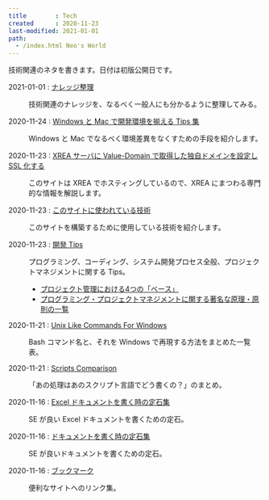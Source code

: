 ```yaml
---
title        : Tech
created      : 2020-11-23
last-modified: 2021-01-01
path:
  - /index.html Neo's World
---
```


技術関連のネタを書きます。日付は初版公開日です。

<dl>
  <dt><time>2021-01-01</time> : <a href="knowledges/index.html">ナレッジ整理</a></dt>
  <dd>
    <p>技術関連のナレッジを、なるべく一般人にも分かるように整理してみる。</p>
  </dd>
  <dt><time>2020-11-24</time> : <a href="windows-mac-environment.html">Windows と Mac で開発環境を揃える Tips 集</a></dt>
  <dd>
    <p>Windows と Mac でなるべく環境差異をなくすための手段を紹介します。</p>
  </dd>
  <dt><time>2020-11-23</time> : <a href="xrea-value-domain-ssl.html">XREA サーバに Value-Domain で取得した独自ドメインを設定し SSL 化する</a></dt>
  <dd>
    <p>このサイトは XREA でホスティングしているので、XREA にまつわる専門的な情報を解説します。</p>
  </dd>
  <dt><time>2020-11-23</time> : <a href="tech-of-this-site.html">このサイトに使われている技術</a></dt>
  <dd>
    <p>このサイトを構築するために使用している技術を紹介します。</p>
  </dd>
  <dt><time>2020-11-23</time> : <a href="dev-tips/index.html">開発 Tips</a></dt>
  <dd>
    <p>プログラミング、コーディング、システム開発プロセス全般、プロジェクトマネジメントに関する Tips。</p>
    <ul>
      <li><a href="dev-tips/4-bases.html">プロジェクト管理における4つの「ベース」</a></li>
      <li><a href="dev-tips/principles.html">プログラミング・プロジェクトマネジメントに関する著名な原理・原則の一覧</a></li>
    </ul>
  </dd>
  <dt><time>2020-11-21</time> : <a href="unix-like-commands-for-windows.html">Unix Like Commands For Windows</a></dt>
  <dd>
    <p>Bash コマンド名と、それを Windows で再現する方法をまとめた一覧表。</p>
  </dd>
  <dt><time>2020-11-21</time> : <a href="scripts-comparison.html">Scripts Comparison</a></dt>
  <dd>
    <p>「あの処理はあのスクリプト言語でどう書くの？」のまとめ。</p>
  </dd>
  <dt><time>2020-11-16</time> : <a href="excel-best-practices.html">Excel ドキュメントを書く時の定石集</a></dt>
  <dd>
    <p>SE が良い Excel ドキュメントを書くための定石。</p>
  </dd>
  <dt><time>2020-11-16</time> : <a href="documents-best-practices.html">ドキュメントを書く時の定石集</a></dt>
  <dd>
    <p>SE が良いドキュメントを書くための定石。</p>
  </dd>
  <dt><time>2020-11-16</time> : <a href="bookmarks.html">ブックマーク</a></dt>
  <dd>
    <p>便利なサイトへのリンク集。</p>
  </dd>
</dl>
